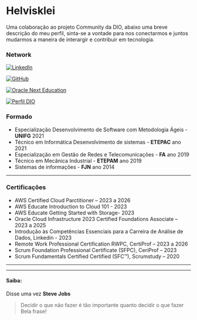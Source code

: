 
# Helvisklei

Uma colaboração ao projeto Community da DIO, abaixo uma breve descrição do meu perfil, sinta-se a vontade para nos conectarmos e juntos mudarmos a maneira de interargir e contribuir em tecnologia. 

### Network
[![LinkedIn](https://img.shields.io/badge/LinkedIn-0077B5?style=for-the-badge&logo=linkedin&logoColor=white)](https://www.linkedin.com/in/helviskei-si-ti/)

[![GitHub](https://img.shields.io/badge/GitHub-100000?style=for-the-badge&logo=github&logoColor=white)](https://github.com/helvisklei)

[![Oracle Next Education](https://img.shields.io/badge/oracle-7289DA?style=for-the-badge&logo=alura&logoColor=white)](https://cursos.alura.com.br/emprega-one/profile/helvisklei)

[![Perfil DIO](https://img.shields.io/badge/-Meu%20Perfil%20na%20DIO-30A3DC?style=for-the-badge)](https://www.dio.me/users/helvisklei)

### Formado
* Especialização Desenvolvimento de Software com Metodologia Ágeis - **UNIFG** 2021
* Técnico em Informática Desenvolvimento de sistemas - **ETEPAC** ano 2021
* Especialização em Gestão de Redes e Telecomunicações - **FA** ano 2019
* Técnico em Mecânica Industrial - **ETEPAM**  ano 2019
* Sistemas de informações - **FJN** ano 2014

*** 
### Certificações
- AWS Certified Cloud Parctitioner – 2023 a 2026
- AWS Educate Introduction to Cloud 101 - 2023
- AWS Educate Getting Started with Storage- 2023
- Oracle Cloud Infrastructure 2023 Certified Foundations Associate – 2023 a 2025
- Introdução às Competências Essenciais para a Carreira de Análise de Dados, Linkedin - 2023
- Remote Work Professional Certification RWPC, CertiProf – 2023 a 2026
- Scrum Foundation Professional Certificate (SFPC), CeriProf – 2023
- Scrum Fundamentals Certified Certified (SFC™), Scrumstudy – 2020

***
***
#### Saiba:
Disse uma vez **Steve Jobs** 
> Decidir o que não fazer é tão 
> importante quanto decidir 
> o que fazer 
Bela frase! 
